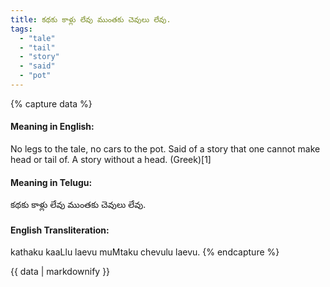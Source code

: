 ```yaml
---
title: కథకు కాళ్లు లేవు ముంతకు చెవులు లేవు.
tags:
  - "tale"
  - "tail"
  - "story"
  - "said"
  - "pot"
---
```


{% capture data %}
#### Meaning in English:
No legs to the tale, no cars to the pot.
Said of a story that one cannot make head or tail of.
A story without a head. (Greek)[1]

#### Meaning in Telugu:
కథకు కాళ్లు లేవు ముంతకు చెవులు లేవు.

#### English Transliteration:
kathaku kaaLlu laevu muMtaku chevulu laevu.
{% endcapture %}

<div class="notice">{{ data | markdownify }}</div>

